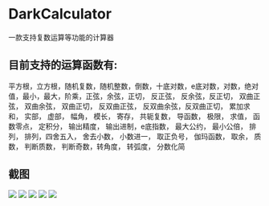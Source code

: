 # DarkCalculator
一款支持复数运算等功能的计算器

## 目前支持的运算函数有:

平方根，立方根，随机复数，随机整数，倒数，十底对数，e底对数，对数，绝对值，最小，最大，阶乘，正弦，余弦，正切， 反正弦， 反余弦，反正切， 双曲正弦， 双曲余弦， 双曲正切， 反双曲正弦， 反双曲余弦，反双曲正切， 累加求和， 实部， 虚部， 幅角， 模长， 寄存， 共轭复数， 导函数， 极限， 求值， 函数零点， 定积分， 输出精度， 输出进制，e底指数， 最大公约， 最小公倍， 排列， 排列，四舍五入， 舍去小数， 小数进一， 取正负号， 伽玛函数， 取余， 质数， 判断质数， 判断奇数，转角度， 转弧度， 分数化简

## 截图
![](http://image.coolapk.com/apk_image/2017/0815/Screenshot_1502775658-for-155277-o_1bnib109q1759lja1k1hq6c1e10-uid-616247.png)
![](http://image.coolapk.com/apk_image/2017/0815/Screenshot_1502775814-for-155277-o_1bnib16ghrn21le91qgn9s41dio1c-uid-616247.png)
![](http://image.coolapk.com/apk_image/2017/0815/Screenshot_1502776195-for-155277-o_1bnib1cv1p2ltqjpf8nfbfg1i-uid-616247.png)
![](http://image.coolapk.com/apk_image/2017/0815/Screenshot_1502776562-for-155277-o_1bnib20or1v1385e1s6j117bvq524-uid-616247.png)
![](http://image.coolapk.com/apk_image/2017/0815/Screenshot_1502776251-for-155277-o_1bnib22ep1ml31p1l36iallahu2a-uid-616247.png)
